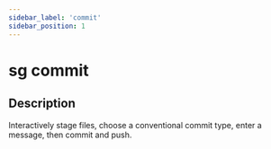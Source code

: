 ```yaml
---
sidebar_label: 'commit'
sidebar_position: 1
---
```


# sg commit

## Description

Interactively stage files, choose a conventional commit type, enter a message, then commit and push.